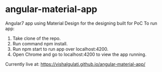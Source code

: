 # angular-material-app
Angular7 app using Material Design for the designing built for PoC
To run app:

1. Take clone of the repo.
2. Run command npm install.
3. Run npm start to run app over localhost:4200.
4. Open Chrome and go to localhost:4200 to view the app running.

 Currently live at: https://vishalgulati.github.io/angular-material-app/
